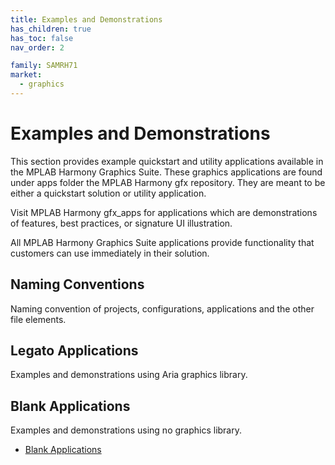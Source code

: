 ```yaml
---
title: Examples and Demonstrations
has_children: true
has_toc: false
nav_order: 2

family: SAMRH71
market:
  - graphics
---
```


# Examples and Demonstrations

This section provides example quickstart and utility applications available in the MPLAB Harmony Graphics Suite. These graphics applications are found under apps folder the MPLAB Harmony gfx repository. They are meant to be either a quickstart solution or utility application. 

Visit MPLAB Harmony gfx_apps for applications which are demonstrations of features, best practices, or signature UI illustration. 
 
All MPLAB Harmony Graphics Suite applications provide functionality that customers can use immediately in their solution.

## Naming Conventions
Naming convention of projects, configurations, applications and the other file elements. 

## Legato Applications

Examples and demonstrations using Aria graphics library.


## Blank Applications

Examples and demonstrations using no graphics library.

* [Blank Applications](./blank_quickstart/readme.md)
